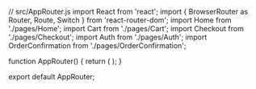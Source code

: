 // src/AppRouter.js
import React from 'react';
import { BrowserRouter as Router, Route, Switch } from 'react-router-dom';
import Home from './pages/Home';
import Cart from './pages/Cart';
import Checkout from './pages/Checkout';
import Auth from './pages/Auth';
import OrderConfirmation from './pages/OrderConfirmation';

function AppRouter() {
  return (
    <Router>
      <Switch>
        <Route exact path="/" component={Home} />
        <Route path="/cart" component={Cart} />
        <Route path="/checkout" component={Checkout} />
        <Route path="/auth" component={Auth} />
        <Route path="/order-confirmation" component={OrderConfirmation} />
      </Switch>
    </Router>
  );
}

export default AppRouter;
